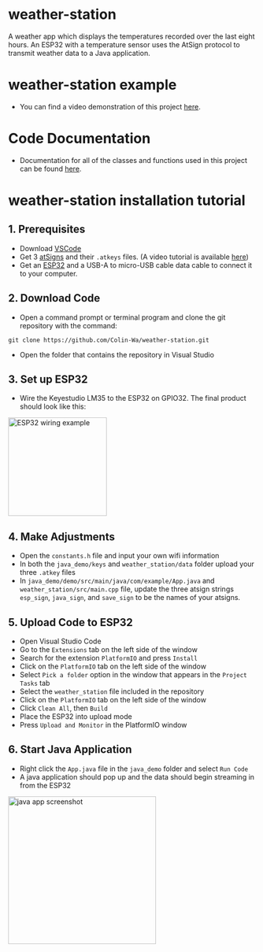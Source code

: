 # weather-station

A weather app which displays the temperatures recorded over the last eight hours. An ESP32 with a temperature sensor uses the AtSign protocol to transmit weather data to a Java application.

# weather-station example
- You can find a video demonstration of this project [here](https://youtu.be/z5ceh4ug2UM).

# Code Documentation
- Documentation for all of the classes and functions used in this project can be found [here](./code_documentation.md).

# weather-station installation tutorial
## 1. Prerequisites
- Download [VSCode](https://code.visualstudio.com/download)
- Get 3 [atSigns](https://my.atsign.com/go) and their `.atkeys` files. (A video tutorial is available [here](https://youtu.be/8xJnbsuF4C8))
- Get an [ESP32](https://www.espressif.com/en/products/modules/esp32) and a USB-A to micro-USB cable data cable to connect it to your computer.
## 2. Download Code
- Open a command prompt or terminal program and clone the git repository with the command:

```git clone https://github.com/Colin-Wa/weather-station.git```
- Open the folder that contains the repository in Visual Studio
## 3. Set up ESP32
- Wire the Keyestudio LM35 to the ESP32 on GPIO32. The final product should look like this:

<img alt="ESP32 wiring example" src="./readme_images/7101D647-2567-4CF8-85DE-CB60752C5257.jpg" width="200px">

## 4. Make Adjustments
- Open the `constants.h` file and input your own wifi information
- In both the `java_demo/keys` and `weather_station/data` folder upload your three `.atkey` files
- In `java_demo/demo/src/main/java/com/example/App.java` and `weather_station/src/main.cpp` file, update the three atsign strings `esp_sign`, `java_sign`, and `save_sign` to be the names of your atsigns.
## 5. Upload Code to ESP32
- Open Visual Studio Code
- Go to the `Extensions` tab on the left side of the window
- Search for the extension `PlatformIO` and press `Install`
- Click on the `PlatformIO` tab on the left side of the window
- Select `Pick a folder` option in the window that appears in the `Project Tasks` tab
- Select the `weather_station` file included in the repository
- Click on the `PlatformIO` tab on the left side of the window
- Click `Clean All`, then `Build`
- Place the ESP32 into upload mode
- Press `Upload and Monitor` in the PlatformIO window 
## 6. Start Java Application
- Right click the `App.java` file in the `java_demo` folder and select `Run Code`
- A java application should pop up and the data should begin streaming in from the ESP32

<img alt="java app screenshot" src="./readme_images/java_app.png" width="300px">

